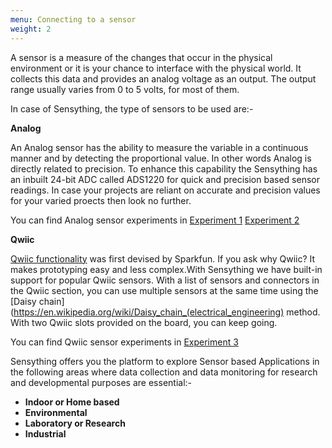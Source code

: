 ```yaml
---
menu: Connecting to a sensor
weight: 2
---
```


A sensor is a measure of the changes that occur in the physical environment or it is your chance to interface with the physical world. It collects this data and provides an analog voltage as an output. The output range usually varies from 0 to 5 volts, for most of them.

In case of Sensything, the type of sensors to be used are:-

**Analog**

An Analog sensor has the ability to measure the variable in a continuous manner and by detecting the proportional value. In other words Analog is directly related to precision. To enhance this capability the Sensything has an inbuilt 24-bit ADC called ADS1220 for quick and precision based sensor readings. In case your projects are reliant on accurate and precision values for your varied proects then look no further.

You can find Analog sensor experiments in 
[Experiment 1](https://sensything.protocentral.com/1-alcohol-sensor.html)
[Experiment 2](https://sensything.protocentral.com/2-etape.html)

**Qwiic**

[Qwiic functionality](https://www.sparkfun.com/qwiic) was first devised by Sparkfun. If you ask why Qwiic? It makes prototyping easy and less complex.With Sensything we have built-in support for popular Qwiic sensors. With a list of sensors and connectors in the Qwiic section, you can use multiple sensors at the same time using the [Daisy chain](https://en.wikipedia.org/wiki/Daisy_chain_(electrical_engineering) method. With two Qwiic slots provided on the board, you can keep going.

You can find Qwiic sensor experiments in 
[Experiment 3](https://sensything.protocentral.com/3-pressure-sensor.html)

Sensything offers you the platform to explore Sensor based Applications in the following areas where data collection and data monitoring for research and developmental purposes are essential:-

- **Indoor or Home based**
- **Environmental**
- **Laboratory or Research**
- **Industrial**

